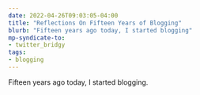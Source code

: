 ```yaml
---
date: 2022-04-26T09:03:05-04:00
title: "Reflections On Fifteen Years of Blogging"
blurb: "Fifteen years ago today, I started blogging"
mp-syndicate-to:
- twitter_bridgy
tags:
- blogging
---
```


Fifteen years ago today, I started blogging.


